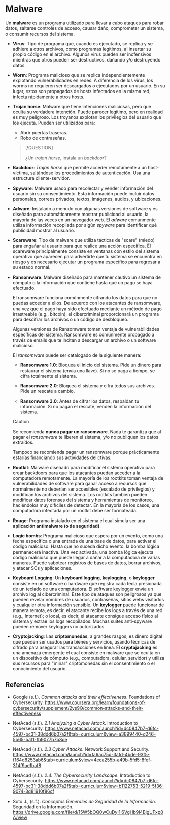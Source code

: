 # Malware

Un **malware** es un programa utilizado para llevar a cabo ataques para robar
datos, saltarse controles de acceso, causar daño, comprometer un sistema, o
consumir recursos del sistema.

- **Virus**: Tipo de programa que, cuando es ejecutado, se replica y se adhiere
  a otros archivos, como programas legítimos, al insertar su propio código en el
  archivo. Algunos virus pueden ser inofensivos mientras que otros pueden ser
  destructivos, dañando y/o destruyendo datos.

- **Worm**: Programa malicioso que se replica independientemente explotando
  vulnerabilidades en redes. A diferencia de los virus, los worms no requieren
  ser descargados o ejecutados por un usuario. En su lugar, estos son propagados
  de hosts infectados en la misma red, infecta rápidamente a otros hosts.

- **Trojan horse**: Malware que tiene intenciones maliciosas, pero que oculta su
  verdadera intención. Puede parecer legítimo, pero en realidad es muy
  peligroso. Los troyanos explotan los privilegios del usuario que los ejecuta.
  Pueden ser utilizados para:
  - Abrir puertas traseras.
  - Robo de contraseñas.

  > [!QUESTION]
  >
  > ¿Un _trojan horse_, instala un _backdoor_?

- **Backdoor**: _Trojan horse_ que permite acceder remotamente a un
  host-víctima, saltándose los procedimientos de autenticación. Usa una
  estructura cliente-servidor.

- **Spyware**: Malware usado para recolectar y vender información del usuario
  sin su consentimiento. Esta información puede incluir datos personales,
  correos privados, textos, imágenes, audios, y ubicaciones.

- **Adware**: Instalado a menudo con algunas versiones de software y es diseñado
  para automáticamente mostrar publicidad al usuario, la mayoría de las veces en
  un navegador web. El _adware_ comúnmente utiliza información recopilada por
  algún _spyware_ para identificar qué publicidad mostrar al usuario.

- **Scareware**: Tipo de malware que utiliza tácticas de "scare" (miedo) para
  engañar al usuario para que realice una acción específica. El scareware
  principalmente consiste en ventanas con estilo del sistema operativo que
  aparecen para advertirte que tu sistema se encuentra en riesgo y es necesario
  ejecutar un programa específico para regresar a su estado normal.

- **Ransomware**: Malware diseñado para mantener cautivo un sistema de cómputo o
  la información que contiene hasta que un pago se haya efectuado.

  El ransomware funciona comúnmente cifrando los datos para que no puedas
  acceder a ellos. De acuerdo con los atacantes de ransomware, una vez que el
  pago haya sido efectuado mediante un método de pago irrastreable (e.g.,
  bitcoin), el cibercriminal proporcionará un programa para descifrar los
  archivos o un código de desbloqueo.

  Algunas versiones de Ransomware toman ventaja de vulnerabilidades específicas
  del sistema. Ransomware es comúnmente propagado a través de emails que te
  incitan a descargar un archivo o un software malicioso.

  El _ransomware_ puede ser catalogado de la siguiente manera:
  - **Ransomware 1.0**: Bloquea el inicio del sistema. Pide un dinero para
    restaurar el sistema (envía una llave). Si no se paga a tiempo, se cifra
    totalmente el sistema.

  - **Ransomware 2.0**: Bloquea el sistema y cifra todos sus archivos. Pide un
    rescate a cambio.

  - **Ransomware 3.0**: Antes de cifrar los datos, respaldan tu información. Si
    no pagan el rescate, venden la información del sistema.

  > [!CAUTION]
  >
  > Se recomienda **nunca pagar un ransomware**. Nada te garantiza que al pagar
  > el _ransomware_ te liberen el sistema, y/o no publiquen los datos extraídos.

  Tampoco se recomienda pagar un ransomware porque prácticamente estarías
  financiando sus actividades delictivas.

- **Rootkit**: Malware diseñado para modificar el sistema operativo para crear
  backdoors para que los atacantes puedan acceder a la computadora remotamente.
  La mayoría de los rootkits toman ventaja de vulnerabilidades de software para
  ganar acceso a recursos que normalmente no deberían ser accesibles (escalado
  de privilegios) y modifican los archivos del sistema. Los rootkits también
  pueden modificar datos forenses del sistema y herramientas de monitoreo,
  haciéndolos muy difíciles de detectar. En la mayoría de los casos, una
  computadora infectada por un rootkit debe ser formateada.

- **Rouge**: Programa instalado en el sistema el cual simula ser una
  **aplicación antimalware (o de seguridad)**.

- **Logic bombs**: Programa malicioso que espera por un evento, como una fecha
  específica o una entrada de una base de datos, para activar el código
  malicioso. Hasta que no suceda dicho evento, la bomba lógica permanecerá
  inactiva. Una vez activada, una bomba lógica ejecuta código malicioso que
  puede llegar a dañar a la computadora de varias maneras. Puede sabotear
  registros de bases de datos, borrar archivos, y atacar SOs y aplicaciones.

- **Keyboard Logging**: Un **keyboard logging**, **keylogging**, o **keylogger**
  consiste en un software o hardware que registra cada tecla presionada de un
  teclado de una computadora. El software keylogger envía un archivo log al
  cibercriminal. Este tipo de ataques son peligrosos ya que pueden revelar
  nombres de usuarios, contraseñas, sitios webs visitados y cualquier otra
  información sensible. Un **keylogger** puede funcionar de manera remota, es
  decir, el atacante recibe los logs a través de una red (e.g., Internet); o
  local, es decir, el atacante consigue acceso físico al sistema y extrae los
  logs recopilados. Muchas suites anti-spyware pueden remover keyloggers no
  autorizados.

- **Cryptojacking**: Las **criptomonedas**, a grandes rasgos, es dinero digital
  que pueden ser usados para bienes y servicios, usando técnicas de cifrado para
  asegurar las transacciones en línea. El **cryptojacking** es una amenaza
  emergente el cual consiste en malware que se oculta en un dispositivo de
  cómputo (e.g., computadora, celular, servidor) y utiliza sus recursos para
  "minar" criptomonedas sin el consentimiento o el conocimiento del usuario.

## Referencias

- Google (s.f.). _Common attacks and their effectiveness_. Foundations of
  Cybersecurity.
  <https://www.coursera.org/learn/foundations-of-cybersecurity/supplement/2ys9Q/common-attacks-and-their-effectiveness>

- NetAcad (s.f.). _2.1 Analyzing a Cyber Attack_. Introduction to Cybersecurity.
  <https://www.netacad.com/launch?id=dc0847b7-d6fc-4597-bc31-38ddd6b07a2f&tab=curriculum&view=a3899440-d246-5b65-ba11-fb9077b7b8de>

- NetAcad (s.f.). _2.3 Cyber Attacks_. Network Support and Security.
  <https://www.netacad.com/launch?id=fa6ac75d-3afd-4bde-93f5-f164d8253ab6&tab=curriculum&view=4eca255b-a49b-5fd5-8fef-314f9ae1baf8>

- NetAcad (s.f.). _2.4. The Cybersecurity Landscape_. Introduction to
  Cybersecurity.
  <https://www.netacad.com/launch?id=dc0847b7-d6fc-4597-bc31-38ddd6b07a2f&tab=curriculum&view=b1122753-5219-5f36-9074-3d81910f86cf>

- Soto J., (s.f.). _Conceptos Generales de Seguridad de la Información_.
  Seguridad en la Información.
  <https://drive.google.com/file/d/15W5bOQ0wCuDyI1i6VgHb9I4BjgUFxp8A/view>
